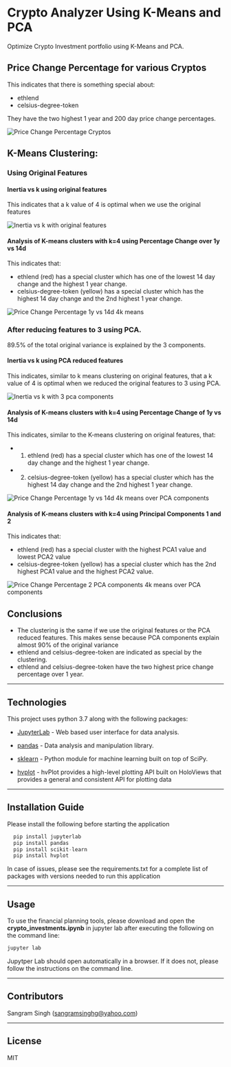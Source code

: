 # Crypto Analyzer Using K-Means and PCA
Optimize Crypto Investment portfolio using K-Means and PCA.

## Price Change Percentage for various Cryptos
This indicates that there is something special about:
* ethlend
* celsius-degree-token

They have the two highest 1 year and 200 day price change percentages.

![Price Change Percentage Cryptos](Images/price_change_percentage_cryptocurrencies.png)

## K-Means Clustering:
### Using Original Features
#### Inertia vs k using original features
This indicates that a k value of 4 is optimal when we use the original features

![Inertia vs k with original features](Images/inertia_k_with_original_features.png)

#### Analysis of K-means clusters with k=4 using Percentage Change over 1y vs 14d
This indicates that:
* ethlend (red) has a special cluster which has one of the lowest 14 day change and the highest 1 year change.
* celsius-degree-token (yellow) has a special cluster which has the highest 14 day change and the 2nd highest 1 year change.

![Price Change Percentage 1y vs 14d 4k means](Images/price_change_percentage_1y_14d_4k_means.png)

### After reducing features to 3 using PCA.
89.5% of the total original variance is explained by the 3 components. 

#### Inertia vs k using PCA reduced features
This indicates, similar to k means clustering on original features, that a k value of 4 is optimal when we reduced the original features to 3 using PCA.

![Inertia vs k with 3 pca components](Images/inertia_k_with_3_pca_components.png)

#### Analysis of K-means clusters with k=4 using Percentage Change of 1y vs 14d
This indicates, similar to the K-means clustering on original features, that:
* 1. ethlend (red) has a special cluster which has one of the lowest 14 day change and the highest 1 year change.
* 2. celsius-degree-token (yellow) has a special cluster which has the highest 14 day change and the 2nd highest 1 year change.

![Price Change Percentage 1y vs 14d 4k means over PCA components](Images/price_change_percentage_1y_14d_4k_means_3_pca.png)

#### Analysis of K-means clusters with k=4 using Principal Components 1 and 2
This indicates that:
* ethlend (red) has a special cluster with the highest PCA1 value and lowest PCA2 value
* celsius-degree-token (yellow) has a special cluster which has the 2nd highest PCA1 value and the highest PCA2 value.

![Price Change Percentage 2 PCA components 4k means over PCA components](Images/price_change_percentage_pca_components_4k_means_3_pca.png)

## Conclusions
* The clustering is the same if we use the original features or the PCA reduced features. This makes sense because PCA components explain almost 90% of the original variance
* ethlend and celsius-degree-token are indicated as special by the clustering.
* ethlend and celsius-degree-token have the two highest price change percentage over 1 year.

---

## Technologies

This project uses python 3.7 along with the following packages:

* [JupyterLab](https://jupyterlab.readthedocs.io/en/stable/) - Web based user interface for data analysis.

* [pandas](https://github.com/pandas-dev/pandas) - Data analysis and manipulation library.

* [sklearn](https://github.com/scikit-learn/scikit-learn) - Python module for machine learning built on top of SciPy.

* [hvplot](https://hvplot.holoviz.org/) - hvPlot provides a high-level plotting API built on HoloViews that provides a general and consistent API for plotting data
---

## Installation Guide

Please install the following before starting the application

```python
  pip install jupyterlab
  pip install pandas
  pip install scikit-learn
  pip install hvplot

```
In case of issues, please see the requirements.txt for a complete list of packages with versions needed to run this application

---

## Usage

To use the financial planning tools, please download and open the **crypto_investments.ipynb** in jupyter lab after executing the following on the command line:

```python
jupyter lab
```
Jupytper Lab should open automatically in a browser. 
If it does not, please follow the instructions on the command line.

---

## Contributors

Sangram Singh (sangramsinghg@yahoo.com)

---

## License

MIT
